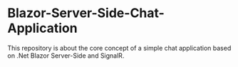 # Blazor-Server-Side-Chat-Application
This repository is about the core concept of a simple chat application based on .Net Blazor Server-Side and SignalR. 

